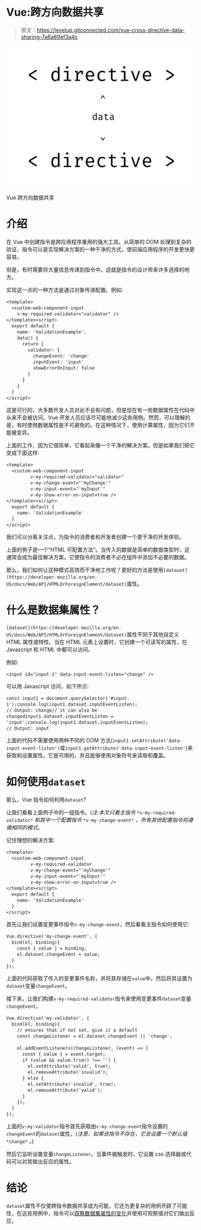 # Vue:跨方向数据共享

> 原文：<https://levelup.gitconnected.com/vue-cross-directive-data-sharing-7a6a69ef3a4c>

![](img/b2f9e835390a6ba417d979f14f11744d.png)

Vue 跨方向数据共享

# 介绍

在 Vue 中创建指令是跨应用程序重用的强大工具。从简单的 DOM 处理到复杂的验证，指令可以是实现解决方案的一种干净的方式，使前端应用程序的开发更快更容易。

但是，有时需要将大量信息传递到指令中。这就是指令的设计带来许多选择的地方。

实现这一点的一种方法是通过对象传递配置。例如:

```
<template>
  <custom-web-component-input 
    v-my-required-validator="validator" />
</template><script>
  export default {
    name: 'ValidationExample',
    data() {
      return {
        validator: {
          changeEvent: 'change'
          inputEvent: 'input'
          showErrorOnInput: false
        }
      }
    }
  }
</script>
```

这是可行的，大多数开发人员对此不会有问题，但是现在有一些数据属性在代码中从来不会被访问。Vue 开发人员应该尽可能地减少这些用例。然而，可以理解的是，有时使用数据属性是不可避免的。在这种情况下，使用计算属性，因为它们不能被变异。

上面的工作，因为它很简单，它看起来像一个干净的解决方案。但是如果我们把它变成下面这样:

```
<template>
  <custom-web-component-input 
         v-my-required-validator="validator"
         v-my-change-event="'myChange'"
         v-my-input-event="'myInput'"
         v-my-show-error-on-input=true />
</template><script>
  export default {
    name: 'ValidationExample'
  }
</script>
```

我们可以分离关注点，为指令的消费者和开发者创建一个更干净的开发体验。

上面的例子是一个“HTML 可配置方法”。当传入的数据是简单的数据类型时，这通常会成为最佳解决方案。它使指令的消费者不必在组件中添加不必要的数据。

那么，我们如何让这种模式高效而干净地工作呢？更好的方法是使用`[dataset](https://developer.mozilla.org/en-US/docs/Web/API/HTMLOrForeignElement/dataset)`属性。

# 什么是数据集属性？

`[dataset](https://developer.mozilla.org/en-US/docs/Web/API/HTMLOrForeignElement/dataset)`属性不同于其他自定义 HTML 属性或特性。当在 HTML 元素上设置时，它创建一个可读写的属性，在 Javascript 和 HTML 中都可以访问。

例如:

```
<input id="input-1" data-input-event-listen="change" />
```

可以用 Javascript 访问，如下所示:

```
const input1 = document.querySelector('#input-1');console.log(input1.dataset.inputEventListen);
// Output: change// it can also be changedinput1.dataset.inputEventListen = 'input';console.log(input1.dataset.inputEventListen);
// Output: input
```

上面的代码不需要使用两种不同的 DOM 方法(`input1.setAttribute('data-input-event-listen')`或`input1.getAttribute('data-input-event-listen'`)来获取和设置属性。它是可用的，并且能够使用对象符号来读取和覆盖。

# 如何使用`dataset`

那么，Vue 指令如何利用`dataset`?

让我们看看上面例子中的一组指令。(*注:本文只看主指令* `*v-my-required-validator*` *和其中一个配置指令* `*v-my-change-event*` *。所有其他配置指令将遵循相同的模式。*

记住理想的解决方案:

```
<template>
  <custom-web-component-input 
         v-my-required-validator
         v-my-change-event="'myChange'"
         v-my-input-event="'myInput'"
         v-my-show-error-on-input=true />
</template><script>
  export default {
    name: 'ValidationExample'
  }
</script>
```

首先让我们设置变更事件指令`v-my-change-event`，然后看看主指令如何使用它:

```
Vue.directive('my-change-event', {
  bind(el, binding){
    const { value } = binding;
    el.dataset.changeEvent = value;
  }
});
```

上面的代码获取了传入的变更事件名称，并将其存储在`value`中。然后将其设置为`dataset`变量`changeEvent`。

接下来，让我们构建`v-my-required-validator`指令来使用变更事件`dataset`变量`changeEvent`。

```
Vue.directive('my-validator', {
  bind(el, binding){
    // ensures that if not set, give it a default
    const changeListener = el.dataset.changeEvent || 'change'; 

    el.addEventListeners(changeListener, (event) => {
      const { value } = event.target;
      if (value && value.trim() !== '') {
        el.setAttribute('valid', true);
        el.removeAttribute('invalid');
      } else {
        el.setAttribute('invalid', true);
        el.removeAttribute('valid');
      }
    });
  }
});
```

上面的`v-my-validator`指令首先获取由`v-my-change-event`指令设置的`changeEvent`的`dataset`属性。(*注意，如果该指令不存在，它会设置一个默认值* `*change*` *。*)

然后它监听设置变量`changeListener`。当事件被触发时，它设置 css 选择器或代码可以对其做出反应的属性。

# 结论

`dataset`属性不仅使跨指令数据共享成为可能，它还为更复杂的用例开辟了可能性，在这些用例中，指令可以[观察数据集属性的变化](https://stackoverflow.com/a/44396986/595770)并使用可观察值对它们做出反应。